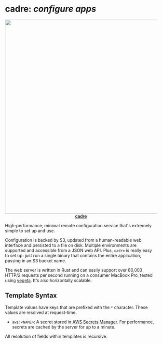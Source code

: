 # cadre: _configure apps_

<p align="center">
<a href="https://crates.io/crates/cadre">
<kbd><img src="https://i.imgur.com/hIRb9PK.png" width="640"></kbd><br>
<strong>cadre</strong>
</a>
</p>

High-performance, minimal remote configuration service that's extremely simple
to set up and use.

Configuration is backed by S3, updated from a human-readable web interface and
persisted to a file on disk. Multiple environments are supported and accessible
from a JSON web API. Plus, `cadre` is really easy to set up: just run a single
binary that contains the entire application, passing in an S3 bucket name.

The web server is written in Rust and can easily support over 80,000 HTTP/2
requests per second running on a consumer MacBook Pro, tested using
[vegeta](https://github.com/tsenart/vegeta). It's also horizontally scalable.

## Template Syntax

Template values have keys that are prefixed with the `*` character. These values
are resolved at request-time.

- `aws:<NAME>`: A secret stored in
  [AWS Secrets Manager](https://aws.amazon.com/secrets-manager/). For
  performance, secrets are cached by the server for up to a minute.

All resolution of fields within templates is recursive.

